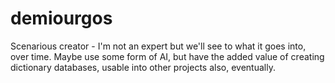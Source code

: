 # demiourgos
Scenarious creator - I'm not an expert but we'll see to what it goes into, over time. Maybe use some form of AI, but have the added value of creating dictionary databases, usable into other projects also, eventually.
